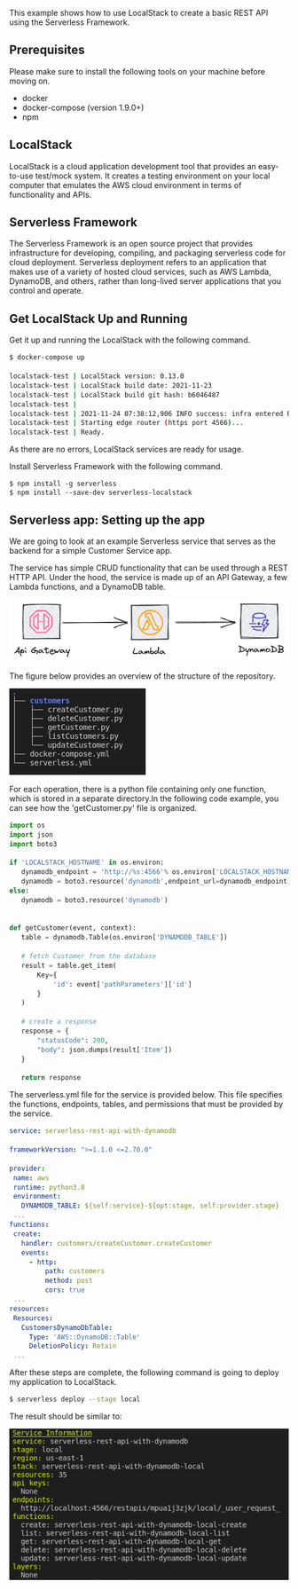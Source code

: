 This example shows how to use LocalStack to create a basic REST API using the Serverless Framework.

## Prerequisites

Please make sure to install the following tools on your machine before moving on.
- docker
- docker-compose (version 1.9.0+)
- npm

## LocalStack

LocalStack is a cloud application development tool that provides an easy-to-use test/mock system. It creates a testing environment on your local computer that emulates the AWS cloud environment in terms of functionality and APIs.

## Serverless Framework

The Serverless Framework is an open source project that provides infrastructure for developing, compiling, and packaging serverless code for cloud deployment. Serverless deployment refers to an application that makes use of a variety of hosted cloud services, such as AWS Lambda, DynamoDB, and others, rather than long-lived server applications that you control and operate.

## Get LocalStack Up and Running

Get it up and running the LocalStack with the following command.

```bash
$ docker-compose up

localstack-test | LocalStack version: 0.13.0
localstack-test | LocalStack build date: 2021-11-23
localstack-test | LocalStack build git hash: b6046487
localstack-test | 
localstack-test | 2021-11-24 07:38:12,906 INFO success: infra entered RUNNING state, process has stayed up for > than 1 seconds (startsecs)
localstack-test | Starting edge router (https port 4566)...
localstack-test | Ready.
```

As there are no errors, LocalStack services are ready for usage.

Install Serverless Framework with the following command.

```
$ npm install -g serverless
$ npm install --save-dev serverless-localstack
```

## Serverless app: Setting up the app

We are going to look at an example Serverless service that serves as the backend for a simple Customer Service app.

The service has simple CRUD functionality that can be used through a REST HTTP API. Under the hood, the service is made up of an API Gateway, a few Lambda functions, and a DynamoDB table.

<img src="./Assets/Arch.png">

The figure below provides an overview of the structure of the repository.

<img src="./Assets/Tree.png">

For each operation, there is a python file containing only one function, which is stored in a separate directory.In the following code example, you can see how the 'getCustomer.py' file is organized.


```python
import os
import json
import boto3

if 'LOCALSTACK_HOSTNAME' in os.environ:
   dynamodb_endpoint = 'http://%s:4566'% os.environ['LOCALSTACK_HOSTNAME']
   dynamodb = boto3.resource('dynamodb',endpoint_url=dynamodb_endpoint)
else:
   dynamodb = boto3.resource('dynamodb')


def getCustomer(event, context):
   table = dynamodb.Table(os.environ['DYNAMODB_TABLE'])

   # fetch Customer from the database
   result = table.get_item(
       Key={
           'id': event['pathParameters']['id']
       }
   )

   # create a response
   response = {
       "statusCode": 200,
       "body": json.dumps(result['Item'])
   }

   return response
```

The serverless.yml file for the service is provided below. This file specifies the functions, endpoints, tables, and permissions that must be provided by the service.

```yaml
service: serverless-rest-api-with-dynamodb

frameworkVersion: ">=1.1.0 <=2.70.0"

provider:
 name: aws
 runtime: python3.8
 environment:
   DYNAMODB_TABLE: ${self:service}-${opt:stage, self:provider.stage}
 ...
functions:
 create:
   handler: customers/createCustomer.createCustomer
   events:
     - http:
         path: customers
         method: post
         cors: true
 ...
resources:
 Resources:
   CustomersDynamoDbTable:
     Type: 'AWS::DynamoDB::Table'
     DeletionPolicy: Retain
 ...

```

After these steps are complete, the following command is going to deploy my application to LocalStack.

```bash
$ serverless deploy --stage local
```

The result should be similar to:

<img src="./Assets/Output.png">